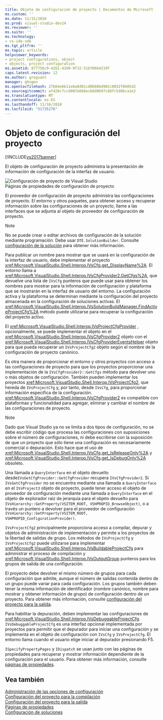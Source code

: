 ```yaml
---
title: Objeto de configuración de proyecto | Documentos de Microsoft
ms.custom: ''
ms.date: 11/15/2016
ms.prod: visual-studio-dev14
ms.reviewer: ''
ms.suite: ''
ms.technology:
- vs-ide-sdk
ms.tgt_pltfrm: ''
ms.topic: article
helpviewer_keywords:
- project configurations, object
- objects, project configuration
ms.assetid: 877756c9-4261-43d9-9f32-51bf06b4219f
caps.latest.revision: 12
ms.author: gregvanl
manager: ghogen
ms.openlocfilehash: 27b64e6b11e6a8d01cd06886d902c8032f8605d2
ms.sourcegitcommit: af428c7ccd007e668ec0dd8697c88fc5d8bca1e2
ms.translationtype: MT
ms.contentlocale: es-ES
ms.lasthandoff: 11/16/2018
ms.locfileid: "51735276"
---
```

# <a name="project-configuration-object"></a>Objeto de configuración del proyecto
[!INCLUDE[vs2017banner](../../includes/vs2017banner.md)]

El objeto de configuración de proyecto administra la presentación de información de configuración de la interfaz de usuario.  
  
 ![Configuración de proyecto de Visual Studio](../../extensibility/internals/media/vsprojectcfg.gif "vsProjectCfg")  
Páginas de propiedades de configuración de proyecto  
  
 El proveedor de configuración de proyecto administra las configuraciones de proyecto. El entorno y otros paquetes, para obtener acceso y recuperar información sobre las configuraciones de un proyecto, llame a las interfaces que se adjunta al objeto de proveedor de configuración de proyecto.  
  
> [!NOTE]
>  No se puede crear o editar archivos de configuración de la solución mediante programación. Debe usar `DTE.SolutionBuilder`. Consulte [configuración de la solución](../../extensibility/internals/solution-configuration.md) para obtener más información.  
  
 Para publicar un nombre para mostrar que se usará en la configuración de la interfaz de usuario, debe implementar el proyecto <xref:Microsoft.VisualStudio.Shell.Interop.IVsCfg.get_DisplayName%2A>. El entorno llama a <xref:Microsoft.VisualStudio.Shell.Interop.IVsCfgProvider2.GetCfgs%2A>, que devuelve una lista de `IVsCfg` punteros que puede usar para obtener los nombres para mostrar para la información de configuración y plataforma que se mostrarán en la interfaz de usuario del entorno. La configuración activa y la plataforma se determinan mediante la configuración del proyecto almacenada en la configuración de soluciones activas. El <xref:Microsoft.VisualStudio.Shell.Interop.IVsSolutionBuildManager.FindActiveProjectCfg%2A> método puede utilizarse para recuperar la configuración del proyecto activo.  
  
 El <xref:Microsoft.VisualStudio.Shell.Interop.IVsProjectCfgProvider> , opcionalmente, se puede implementar el objeto en el <xref:Microsoft.VisualStudio.Shell.Interop.IVsCfgProvider2> objeto con el <xref:Microsoft.VisualStudio.Shell.Interop.IVsCfgProviderEventsHelper> objeto para que pueda recuperar un `IVsProjectCfg2` objeto según el nombre de la configuración de proyecto canónico.  
  
 Es otra manera de proporcionar el entorno y otros proyectos con acceso a las configuraciones de proyecto para que los proyectos proporcionar una implementación de la `IVsCfgProvider2::GetCfgs` método para devolver uno o más objetos de configuración. También pueden implementar los proyectos <xref:Microsoft.VisualStudio.Shell.Interop.IVsProjectCfg2>, que hereda de `IVsProjectCfg` y, por tanto, desde `IVsCfg`, para proporcionar información específica de la configuración. <xref:Microsoft.VisualStudio.Shell.Interop.IVsCfgProvider2> es compatible con plataformas y funcionalidad para agregar, eliminar y cambiar el nombre de las configuraciones de proyecto.  
  
> [!NOTE]
>  Dado que Visual Studio ya no se limita a dos tipos de configuración, no se debe escribir código que procesa las configuraciones con suposiciones sobre el número de configuraciones, ni debe escribirse con la suposición de que un proyecto que sólo tiene una configuración es necesariamente comercial o depuración. Esto hace que el uso de <xref:Microsoft.VisualStudio.Shell.Interop.IVsCfg.get_IsReleaseOnly%2A> y <xref:Microsoft.VisualStudio.Shell.Interop.IVsCfg.get_IsDebugOnly%2A> obsoleto.  
  
 Una llamada a `QueryInterface` en el objeto devuelto desde`IVsGetCfgProvider::GetCfgProvider` recupera `IVsCfgProvider2`. Si `IVsGetCfgProvider` no se encuentra mediante una llamada a `QueryInterface` en el `IVsProject3` objeto de proyecto, puede tener acceso el objeto de proveedor de configuración mediante una llamada a `QueryInterface` en el objeto de explorador raíz de jerarquía para el objeto devuelto para `IVsHierarchy::GetProperty(VSITEM_ROOT, VSHPROPID_BrowseObject)`, o a través un puntero a devolver para el proveedor de configuración `IVsHierarchy::GetProperty(VSITEM_ROOT, VSHPROPID_ConfigurationProvider)`.  
  
 `IVsProjectCfg2` principalmente proporciona acceso a compilar, depurar y objetos de administración de implementación y permite a los proyectos de la libertad de salidas de grupo. Los métodos de `IVsProjectCfg` y `IVsProjectCfg2` puede utilizarse para implementar <xref:Microsoft.VisualStudio.Shell.Interop.IVsBuildableProjectCfg> para administrar el proceso de compilación y <xref:Microsoft.VisualStudio.Shell.Interop.IVsOutputGroup> punteros para los grupos de salida de una configuración.  
  
 El proyecto debe devolver el mismo número de grupos para cada configuración que admite, aunque el número de salidas contenida dentro de un grupo puede variar para cada configuración. Los grupos también deben tener la misma información de identificador (nombre canónico, nombre para mostrar y obtener información de grupo) de configuración dentro de un proyecto. Para obtener más información, consulte [configuración del proyecto para la salida](../../extensibility/internals/project-configuration-for-output.md).  
  
 Para habilitar la depuración, deben implementar las configuraciones de <xref:Microsoft.VisualStudio.Shell.Interop.IVsDebuggableProjectCfg>. `IVsDebuggableProjectCfg` es una interfaz opcional implementada por proyectos para permitir que el depurador para iniciar una configuración y se implementa en el objeto de configuración con `IVsCfg` y `IVsProjectCfg`. El entorno llama cuando el usuario elige iniciar al depurador presionando F5.  
  
 `ISpecifyPropertyPages` y `IDispatch` se usan junto con las páginas de propiedades para recuperar y mostrar información dependiente de la configuración para el usuario. Para obtener más información, consulte [páginas de propiedades](../../extensibility/internals/property-pages.md).  
  
## <a name="see-also"></a>Vea también  
 [Administración de las opciones de configuración](../../extensibility/internals/managing-configuration-options.md)   
 [Configuración del proyecto para la compilación](../../extensibility/internals/project-configuration-for-building.md)   
 [Configuración del proyecto para la salida](../../extensibility/internals/project-configuration-for-output.md)   
 [Páginas de propiedades](../../extensibility/internals/property-pages.md)   
 [Configuración de soluciones](../../extensibility/internals/solution-configuration.md)

